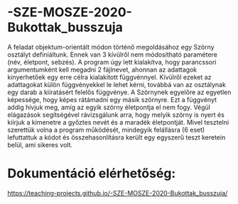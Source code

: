 # -SZE-MOSZE-2020-Bukottak_busszuja

A feladat objektum-orientált módon történő megoldásához egy Szörny osztályt definiáltunk. Ennek van 3 kívülről nem módosítható paramétere (név, életpont, sebzés). A program úgy lett kialakítva, hogy parancssori argumentumként kell megadni 2 fájlnevet, ahonnan az adattagok kinyerhetőek egy erre célra kialakított függvénnyel. Kívülről ezeket az adattagokat külön függvényekkel le lehet kérni, továbbá van az osztálynak egy darab a kiíratásért felelős függvénye. A Szörnynek egyelőre az egyetlen képessége, hogy képes rátámadni egy másik szörnyre. Ezt a függvényt addig hívjuk meg, amíg az egyik szörny életpontja el nem fogy. Végül elágazások segítségével rávizsgálunk arra, hogy melyik szörny is nyert és kiírjuk a kimenetre a győztes nevét és a maradék életpontját. Mivel tesztelni szerettük volna a program működését, mindegyik felállásra (6 eset) lefuttattuk a kódot és összehasonlításra került egy egyszerű teszt keretein belül, ami sikeres volt.

# Dokumentáció elérhetőség:

https://teaching-projects.github.io/-SZE-MOSZE-2020-Bukottak_busszuja/